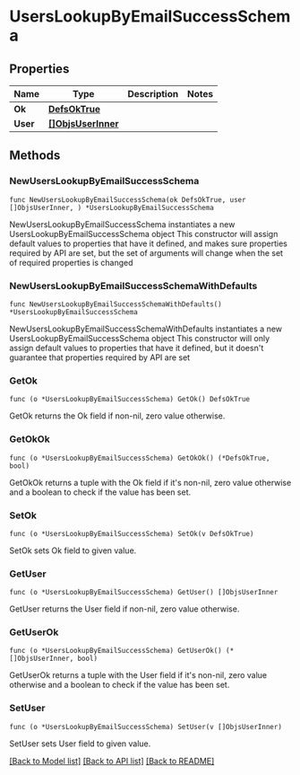 # UsersLookupByEmailSuccessSchema

## Properties

Name | Type | Description | Notes
------------ | ------------- | ------------- | -------------
**Ok** | [**DefsOkTrue**](DefsOkTrue.md) |  | 
**User** | [**[]ObjsUserInner**](ObjsUserInner.md) |  | 

## Methods

### NewUsersLookupByEmailSuccessSchema

`func NewUsersLookupByEmailSuccessSchema(ok DefsOkTrue, user []ObjsUserInner, ) *UsersLookupByEmailSuccessSchema`

NewUsersLookupByEmailSuccessSchema instantiates a new UsersLookupByEmailSuccessSchema object
This constructor will assign default values to properties that have it defined,
and makes sure properties required by API are set, but the set of arguments
will change when the set of required properties is changed

### NewUsersLookupByEmailSuccessSchemaWithDefaults

`func NewUsersLookupByEmailSuccessSchemaWithDefaults() *UsersLookupByEmailSuccessSchema`

NewUsersLookupByEmailSuccessSchemaWithDefaults instantiates a new UsersLookupByEmailSuccessSchema object
This constructor will only assign default values to properties that have it defined,
but it doesn't guarantee that properties required by API are set

### GetOk

`func (o *UsersLookupByEmailSuccessSchema) GetOk() DefsOkTrue`

GetOk returns the Ok field if non-nil, zero value otherwise.

### GetOkOk

`func (o *UsersLookupByEmailSuccessSchema) GetOkOk() (*DefsOkTrue, bool)`

GetOkOk returns a tuple with the Ok field if it's non-nil, zero value otherwise
and a boolean to check if the value has been set.

### SetOk

`func (o *UsersLookupByEmailSuccessSchema) SetOk(v DefsOkTrue)`

SetOk sets Ok field to given value.


### GetUser

`func (o *UsersLookupByEmailSuccessSchema) GetUser() []ObjsUserInner`

GetUser returns the User field if non-nil, zero value otherwise.

### GetUserOk

`func (o *UsersLookupByEmailSuccessSchema) GetUserOk() (*[]ObjsUserInner, bool)`

GetUserOk returns a tuple with the User field if it's non-nil, zero value otherwise
and a boolean to check if the value has been set.

### SetUser

`func (o *UsersLookupByEmailSuccessSchema) SetUser(v []ObjsUserInner)`

SetUser sets User field to given value.



[[Back to Model list]](../README.md#documentation-for-models) [[Back to API list]](../README.md#documentation-for-api-endpoints) [[Back to README]](../README.md)



